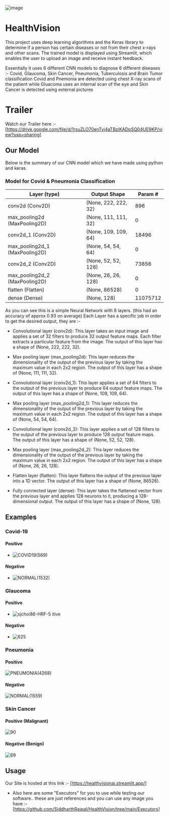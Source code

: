 ![image](https://github.com/MainakRepositor/Carcinoskin/assets/64016811/c682f3e2-5943-4123-98b8-48f16801e82c)

# HealthVision
This project uses deep learning algorithms and the Keras library to determine if a person has certain diseases or not from their chest x-rays and other scans. The trained model is displayed using Streamlit, which enables the user to upload an image and receive instant feedback.

Essentially it uses 6 different CNN models to diagnose 6 different diseases :- Covid, Glaucoma, Skin Cancer, Pneumonia, Tuberculosis and Brain Tumor classification
Covid and Pnemonia are detected using chest X-ray scans of the patient while Gluacoma uses an internal scan of the eye and Skin Cancer is detected
using external pictures

# Trailer
Watch our Trailer here :- [https://drive.google.com/file/d/1rsuZLO70enTyi4aTBziKADpSQ04UE9KP/view?usp=sharing]



## Our Model
Below is the summary of our CNN model which we have made using python and keras.

### Model for Covid & Pneumonia Classification

| Layer (type)                  | Output Shape             | Param #     |
|-------------------------------|--------------------------|-------------|
| conv2d (Conv2D)               | (None, 222, 222, 32)     | 896         |
| max_pooling2d (MaxPooling2D)  | (None, 111, 111, 32)     | 0           |
| conv2d_1 (Conv2D)             | (None, 109, 109, 64)     | 18496       |
| max_pooling2d_1 (MaxPooling2D)| (None, 54, 54, 64)       | 0           |
| conv2d_2 (Conv2D)             | (None, 52, 52, 128)      | 73856       |
| max_pooling2d_2 (MaxPooling2D)| (None, 26, 26, 128)      | 0           |
| flatten (Flatten)             | (None, 86528)            | 0           |
| dense (Dense)                 | (None, 128)              | 11075712    |

As you can see this is a simple Neural Network with 8 layers. (this had an accuracy of approx 0.93 on average)
Each Layer has a specific job in order to get the desired output, they are :-

- Convolutional layer (conv2d): This layer takes an input image and applies a set of 32 filters to produce 32 output feature maps. Each filter extracts a particular feature from the image. The output of this layer has a shape of (None, 222, 222, 32).

- Max pooling layer (max_pooling2d): This layer reduces the dimensionality of the output of the previous layer by taking the maximum value in each 2x2 region. The output of this layer has a shape of (None, 111, 111, 32).

- Convolutional layer (conv2d_1): This layer applies a set of 64 filters to the output of the previous layer to produce 64 output feature maps. The output of this layer has a shape of (None, 109, 109, 64).

- Max pooling layer (max_pooling2d_1): This layer reduces the dimensionality of the output of the previous layer by taking the maximum value in each 2x2 region. The output of this layer has a shape of (None, 54, 54, 64).

- Convolutional layer (conv2d_2): This layer applies a set of 128 filters to the output of the previous layer to produce 128 output feature maps. The output of this layer has a shape of (None, 52, 52, 128).

- Max pooling layer (max_pooling2d_2): This layer reduces the dimensionality of the output of the previous layer by taking the maximum value in each 2x2 region. The output of this layer has a shape of (None, 26, 26, 128).

 - Flatten layer (flatten): This layer flattens the output of the previous layer into a 1D vector. The output of this layer has a shape of (None, 86528).

- Fully connected layer (dense): This layer takes the flattened vector from the previous layer and applies 128 neurons to it, producing a 128-dimensional output. The output of this layer has a shape of (None, 128).



## Examples

### Covid-19
#### Positive
- ![COVID19(569)](https://user-images.githubusercontent.com/77538244/234957420-ad389276-cac4-4952-bd38-9a4d6b655e32.jpg)
#### Negative 
- ![NORMAL(1532)](https://user-images.githubusercontent.com/77538244/234957476-0d0e4e01-9244-443d-aab8-768a5190b4ea.jpg)

### Glaucoma
#### Positive
- ![sjchoi86-HRF-5](https://user-images.githubusercontent.com/77538244/234957597-bffec98d-71c5-40b3-aaca-e2a895e92e94.png)
itive 
#### Negative
- ![625](https://user-images.githubusercontent.com/77538244/234957672-62af00ee-7a98-425b-9620-1fb5c52121d7.jpg)

### Pneumonia
#### Positive
 ![PNEUMONIA(4268)](https://user-images.githubusercontent.com/77538244/234957766-d2c1d207-6719-43bb-9865-9202b9d3f136.jpg)

#### Negative
![NORMAL(1559)](https://user-images.githubusercontent.com/77538244/234957860-709f2738-7acf-4dfb-b9f6-3d3bb3688986.jpg)

### Skin Cancer
#### Positive (Malignant)
 ![90](https://user-images.githubusercontent.com/77538244/234957957-e0c19cbe-9988-45c8-9d4f-84382ea40014.jpg)

#### Negative (Benign)
  ![69](https://user-images.githubusercontent.com/77538244/234958000-bae1b9bf-c3bb-4af2-b55b-2f8bed152daf.jpg)


## Usage
Our Site is hosted at this link :- [https://healthvisionai.streamlit.app/]
- Also here are some "Executors" for you to use while testing our software.. these are just references and you can use any image you have :- [https://github.com/SiddharthRajpal/HealthVision/tree/main/Executors]
